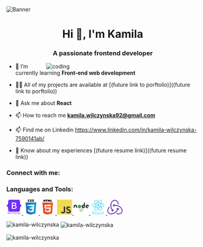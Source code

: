 
![Banner](https://miro.medium.com/v2/resize:fit:4800/format:webp/1*XR3rTO1O_RM69jFDcez7cw.gif)

<h1 align="center">Hi 👋, I'm Kamila</h1>
<h3 align="center">A passionate frontend developer</h3>

<img align="right" alt="coding" width="400" src="https://cdn.dribbble.com/users/17707/screenshots/2413754/rrr.gif">

- 🌱 I’m currently learning **Front-end web development**

- 👨‍💻 All of my projects are available at [(future link to porftolio)]((future link to porftolio))

- 💬 Ask me about **React**

- 📫 How to reach me **kamila.wilczynska92@gmail.com**
- 📫 Find me on Linkedin https://www.linkedin.com/in/kamila-wilczynska-7590141ab/

- 📄 Know about my experiences [(future resume link)]((future resume link))

<h3 align="left">Connect with me:</h3>
<p align="left">
</p>

<h3 align="left">Languages and Tools:</h3>
<p align="left"> <a href="https://getbootstrap.com" target="_blank" rel="noreferrer"> <img src="https://raw.githubusercontent.com/devicons/devicon/master/icons/bootstrap/bootstrap-plain-wordmark.svg" alt="bootstrap" width="40" height="40"/> </a> <a href="https://www.w3schools.com/css/" target="_blank" rel="noreferrer"> <img src="https://raw.githubusercontent.com/devicons/devicon/master/icons/css3/css3-original-wordmark.svg" alt="css3" width="40" height="40"/> </a> <a href="https://www.w3.org/html/" target="_blank" rel="noreferrer"> <img src="https://raw.githubusercontent.com/devicons/devicon/master/icons/html5/html5-original-wordmark.svg" alt="html5" width="40" height="40"/> </a> <a href="https://developer.mozilla.org/en-US/docs/Web/JavaScript" target="_blank" rel="noreferrer"> <img src="https://raw.githubusercontent.com/devicons/devicon/master/icons/javascript/javascript-original.svg" alt="javascript" width="40" height="40"/> </a> <a href="https://nodejs.org" target="_blank" rel="noreferrer"> <img src="https://raw.githubusercontent.com/devicons/devicon/master/icons/nodejs/nodejs-original-wordmark.svg" alt="nodejs" width="40" height="40"/> </a> <a href="https://reactjs.org/" target="_blank" rel="noreferrer"> <img src="https://raw.githubusercontent.com/devicons/devicon/master/icons/react/react-original-wordmark.svg" alt="react" width="40" height="40"/> </a> <a href="https://redux.js.org" target="_blank" rel="noreferrer"> <img src="https://raw.githubusercontent.com/devicons/devicon/master/icons/redux/redux-original.svg" alt="redux" width="40" height="40"/> </a> </p>

<p><img align="left" src="https://github-readme-stats.vercel.app/api/top-langs?username=kamila-wilczynska&show_icons=true&locale=en&layout=compact" alt="kamila-wilczynska" /></p>

<p>&nbsp;<img align="center" src="https://github-readme-stats.vercel.app/api?username=kamila-wilczynska&show_icons=true&locale=en" alt="kamila-wilczynska" /></p>

<p><img align="center" src="https://github-readme-streak-stats.herokuapp.com/?user=kamila-wilczynska&" alt="kamila-wilczynska" /></p>
